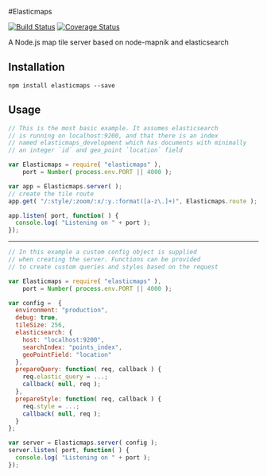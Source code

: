 #Elasticmaps

[![Build Status](https://github.com/inaturalist/elasticmaps/workflows/elasticmaps%20CI/badge.svg)](https://github.com/inaturalist/elasticmaps/actions)
[![Coverage Status](https://coveralls.io/repos/inaturalist/elasticmaps/badge.svg?branch=main)](https://coveralls.io/r/inaturalist/elasticmaps?branch=main)

A Node.js map tile server based on node-mapnik and elasticsearch

Installation
-------
```
npm install elasticmaps --save
```

Usage
-----
```js
// This is the most basic example. It assumes elasticsearch
// is running on localhost:9200, and that there is an index
// named elasticmaps_development which has documents with minimally
// an integer `id` and geo_point `location` field

var Elasticmaps = require( "elasticmaps" ),
    port = Number( process.env.PORT || 4000 );

var app = Elasticmaps.server( );
// create the tile route
app.get( "/:style/:zoom/:x/:y.:format([a-z\.]+)", Elasticmaps.route );

app.listen( port, function( ) {
  console.log( "Listening on " + port );
});
```

----

```js
// In this example a custom config object is supplied
// when creating the server. Functions can be provided
// to create custom queries and styles based on the request

var Elasticmaps = require( "elasticmaps" ),
    port = Number( process.env.PORT || 4000 );

var config =  {
  environment: "production",
  debug: true,
  tileSize: 256,
  elasticsearch: {
    host: "localhost:9200",
    searchIndex: "points_index",
    geoPointField: "location"
  },
  prepareQuery: function( req, callback ) {
    req.elastic_query = ...;
    callback( null, req );
  },
  prepareStyle: function( req, callback ) {
    req.style = ...;
    callback( null, req );
  }
};

var server = Elasticmaps.server( config );
server.listen( port, function( ) {
  console.log( "Listening on " + port );
});
```
